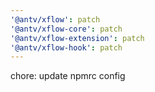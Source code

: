 ```yaml
---
'@antv/xflow': patch
'@antv/xflow-core': patch
'@antv/xflow-extension': patch
'@antv/xflow-hook': patch
---
```

chore: update npmrc config
